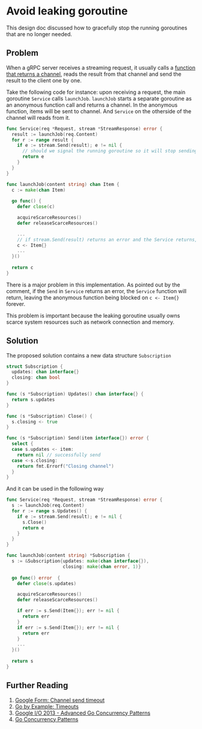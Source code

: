 # Avoid leaking goroutine

This design doc discussed how to gracefully stop the running goroutines that are no longer needed.

## Problem

When a gRPC server receives a streaming request,  it usually calls a [function that returns a channel](https://talks.golang.org/2012/concurrency.slide#25),  reads the result from that channel and send the result to the client one by one.

Take the following code for instance: upon receiving a request, the main goroutine `Service` calls `launchJob`. `launchJob` starts a separate goroutine as an anonymous function call and returns a channel. In the anonymous function, items will be sent to channel. And `Service` on the otherside of the channel will reads from it.

```go
func Service(req *Request, stream *StreamResponse) error {
  result := launchJob(req.Content)
  for r := range result {
    if e := stream.Send(result); e != nil {
      // should we signal the running goroutine so it will stop sending?
      return e
    }
  }
}

func launchJob(content string) chan Item {
  c := make(chan Item)
  
  go func() {
    defer close(c)

    acquireScarceResources()
    defer releaseScarceResources()

    ...
    // if stream.Send(result) returns an error and the Service returns, this will be blocked
    c <- Item{}
    ...
  }()
  
  return c
}
```

There is a major problem in this implementation. As pointed out by the comment, if the `Send` in `Service` returns an error, the `Service` function will return, leaving the anonymous function being blocked on `c <- Item{}` forever.

This problem is important because the leaking goroutine usually owns scarce system resources such as network connection and memory.

## Solution

The proposed solution contains a new data structure `Subscription`

```go
struct Subscription {
  updates: chan interface{}
  closing: chan bool
}

func (s *Subscription) Updates() chan interface{} {
  return s.updates
}

func (s *Subscription) Close() {
  s.closing <- true
}

func (s *Subscription) Send(item interface{}) error {
  select {
  case s.updates <- item:
    return nil // successfully send 
  case <-s.closing:
    return fmt.Errorf("Closing channel")
  }
}
```

And it can be used in the following way

```go
func Service(req *Request, stream *StreamResponse) error {
  s := launchJob(req.Content)
  for r := range s.Updates() {
    if e := stream.Send(result); e != nil {
      s.Close()
      return e
    }
  }
}

func launchJob(content string) *Subscription {
  s := &Subscription{updates: make(chan interface{}),
                     closing: make(chan error, 1)}
  
  go func() error  {
    defer close(s.updates)

    acquireScarceResources()
    defer releaseScarceResources()

    if err := s.Send(Item{}); err != nil {
      return err
    }
    if err := s.Send(Item{}); err != nil {
      return err
    }
    ...
  }()
  
  return s
}
```

## Further Reading

1. [Google Form: Channel send timeout](https://groups.google.com/forum/#!topic/golang-nuts/Oth9CmJPoqo)
2. [Go by Example: Timeouts](https://gobyexample.com/timeouts)
3. [Google I/O 2013 - Advanced Go Concurrency Patterns](https://www.youtube.com/watch?v=QDDwwePbDtw&t=111s)
4. [Go Concurrency Patterns](https://talks.golang.org/2012/concurrency.slide)